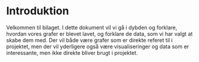 # Introduktion

Velkommen til bilaget. I dette dokument vil vi gå i dybden og forklare, hvordan vores grafer er blevet lavet, og forklare de data, som vi har valgt at skabe dem med. Der vil både være grafer som er direkte referet til i projektet, men der vil yderligere også være visualiseringer og data som er interessante, men ikke direkte bliver brugt i projektet.
